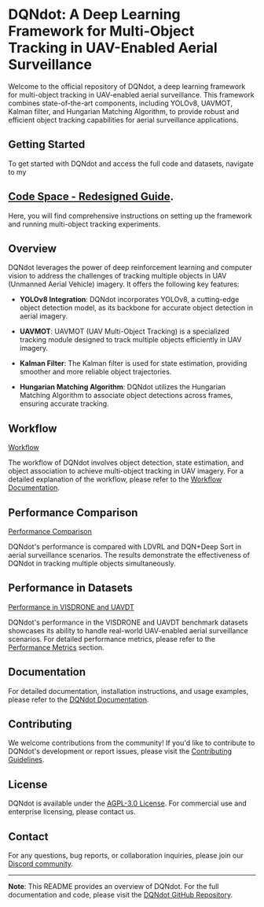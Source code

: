 # DQNdot: A Deep Learning Framework for Multi-Object Tracking in UAV-Enabled Aerial Surveillance

Welcome to the official repository of DQNdot, a deep learning framework for multi-object tracking in UAV-enabled aerial surveillance. This framework combines state-of-the-art components, including YOLOv8, UAVMOT, Kalman filter, and Hungarian Matching Algorithm, to provide robust and efficient object tracking capabilities for aerial surveillance applications.

## Getting Started
To get started with DQNdot and access the full code and datasets, navigate to my 
 ## [Code Space - Redesigned Guide](https://redesigned-guide-qwv9gg66r97c95q5.github.dev).
Here, you will find comprehensive instructions on setting up the framework and running multi-object tracking experiments.

## Overview

DQNdot leverages the power of deep reinforcement learning and computer vision to address the challenges of tracking multiple objects in UAV (Unmanned Aerial Vehicle) imagery. It offers the following key features:

- **YOLOv8 Integration**: DQNdot incorporates YOLOv8, a cutting-edge object detection model, as its backbone for accurate object detection in aerial imagery.

- **UAVMOT**: UAVMOT (UAV Multi-Object Tracking) is a specialized tracking module designed to track multiple objects efficiently in UAV imagery.

- **Kalman Filter**: The Kalman filter is used for state estimation, providing smoother and more reliable object trajectories.

- **Hungarian Matching Algorithm**: DQNdot utilizes the Hungarian Matching Algorithm to associate object detections across frames, ensuring accurate tracking.

## Workflow

[Workflow](./mfig1.png)

The workflow of DQNdot involves object detection, state estimation, and object association to achieve multi-object tracking in UAV imagery. For a detailed explanation of the workflow, please refer to the [Workflow Documentation](#workflow-documentation).

## Performance Comparison

[Performance Comparison](./mfig2.png)

DQNdot's performance is compared with LDVRL and DQN+Deep Sort in aerial surveillance scenarios. The results demonstrate the effectiveness of DQNdot in tracking multiple objects simultaneously.

## Performance in Datasets

[Performance in VISDRONE and UAVDT](./mfig3.png)

DQNdot's performance in the VISDRONE and UAVDT benchmark datasets showcases its ability to handle real-world UAV-enabled aerial surveillance scenarios. For detailed performance metrics, please refer to the [Performance Metrics](#performance-metrics) section.



## Documentation

For detailed documentation, installation instructions, and usage examples, please refer to the [DQNdot Documentation](https://github.com/smartinprabhu/DQNdot/docs).

## Contributing

We welcome contributions from the community! If you'd like to contribute to DQNdot's development or report issues, please visit the [Contributing Guidelines](https://github.com/smartinprabhu/DQNdot/CONTRIBUTING.md).

## License

DQNdot is available under the [AGPL-3.0 License](https://github.com/smartinprabhu/DQNdot/LICENSE). For commercial use and enterprise licensing, please contact us.

## Contact

For any questions, bug reports, or collaboration inquiries, please join our [Discord community](https://discord.gg/2wNGbc6g9X).

---

**Note**: This README provides an overview of DQNdot. For the full documentation and code, please visit the [DQNdot GitHub Repository](https://github.com/smartinprabhu/DQNdot).

